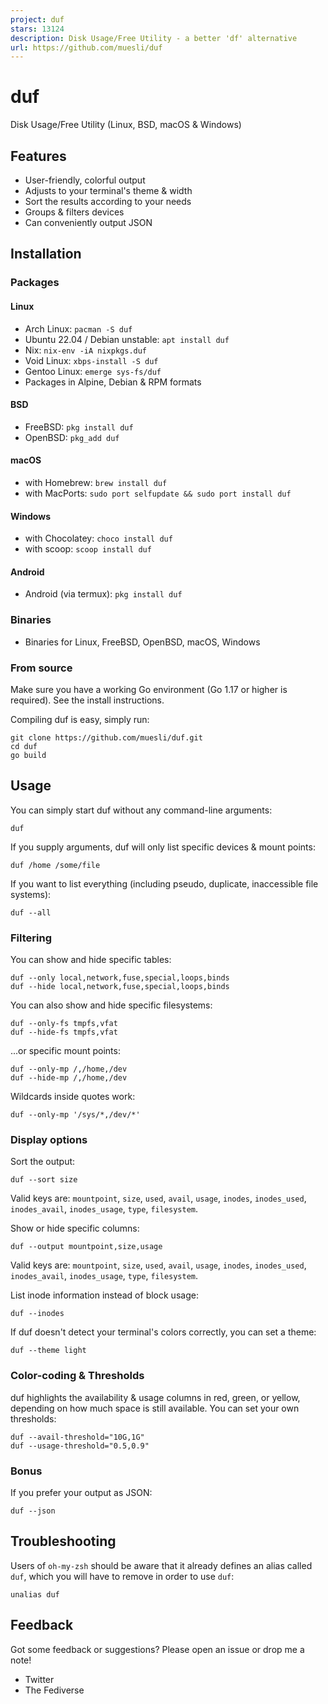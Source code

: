```yaml
---
project: duf
stars: 13124
description: Disk Usage/Free Utility - a better 'df' alternative
url: https://github.com/muesli/duf
---
```


duf
===

Disk Usage/Free Utility (Linux, BSD, macOS & Windows)

Features
--------

-   User-friendly, colorful output
-   Adjusts to your terminal's theme & width
-   Sort the results according to your needs
-   Groups & filters devices
-   Can conveniently output JSON

Installation
------------

### Packages

#### Linux

-   Arch Linux: `pacman -S duf`
-   Ubuntu 22.04 / Debian unstable: `apt install duf`
-   Nix: `nix-env -iA nixpkgs.duf`
-   Void Linux: `xbps-install -S duf`
-   Gentoo Linux: `emerge sys-fs/duf`
-   Packages in Alpine, Debian & RPM formats

#### BSD

-   FreeBSD: `pkg install duf`
-   OpenBSD: `pkg_add duf`

#### macOS

-   with Homebrew: `brew install duf`
-   with MacPorts: `sudo port selfupdate && sudo port install duf`

#### Windows

-   with Chocolatey: `choco install duf`
-   with scoop: `scoop install duf`

#### Android

-   Android (via termux): `pkg install duf`

### Binaries

-   Binaries for Linux, FreeBSD, OpenBSD, macOS, Windows

### From source

Make sure you have a working Go environment (Go 1.17 or higher is required). See the install instructions.

Compiling duf is easy, simply run:

```
git clone https://github.com/muesli/duf.git
cd duf
go build
```

Usage
-----

You can simply start duf without any command-line arguments:

```
duf
```

If you supply arguments, duf will only list specific devices & mount points:

```
duf /home /some/file
```

If you want to list everything (including pseudo, duplicate, inaccessible file systems):

```
duf --all
```

### Filtering

You can show and hide specific tables:

```
duf --only local,network,fuse,special,loops,binds
duf --hide local,network,fuse,special,loops,binds
```

You can also show and hide specific filesystems:

```
duf --only-fs tmpfs,vfat
duf --hide-fs tmpfs,vfat
```

...or specific mount points:

```
duf --only-mp /,/home,/dev
duf --hide-mp /,/home,/dev
```

Wildcards inside quotes work:

```
duf --only-mp '/sys/*,/dev/*'
```

### Display options

Sort the output:

```
duf --sort size
```

Valid keys are: `mountpoint`, `size`, `used`, `avail`, `usage`, `inodes`, `inodes_used`, `inodes_avail`, `inodes_usage`, `type`, `filesystem`.

Show or hide specific columns:

```
duf --output mountpoint,size,usage
```

Valid keys are: `mountpoint`, `size`, `used`, `avail`, `usage`, `inodes`, `inodes_used`, `inodes_avail`, `inodes_usage`, `type`, `filesystem`.

List inode information instead of block usage:

```
duf --inodes
```

If duf doesn't detect your terminal's colors correctly, you can set a theme:

```
duf --theme light
```

### Color-coding & Thresholds

duf highlights the availability & usage columns in red, green, or yellow, depending on how much space is still available. You can set your own thresholds:

```
duf --avail-threshold="10G,1G"
duf --usage-threshold="0.5,0.9"
```

### Bonus

If you prefer your output as JSON:

```
duf --json
```

Troubleshooting
---------------

Users of `oh-my-zsh` should be aware that it already defines an alias called `duf`, which you will have to remove in order to use `duf`:

```
unalias duf
```

Feedback
--------

Got some feedback or suggestions? Please open an issue or drop me a note!

-   Twitter
-   The Fediverse
